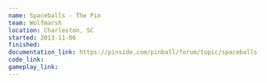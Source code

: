 ```yaml
---
name: Spaceballs - The Pin
team: Wolfmarsh
location: Charleston, SC
started: 2013-11-06
finished:
documentation_link: https://pinside.com/pinball/forum/topic/spaceballs-the-pin/
code_link:
gameplay_link:
---
```

